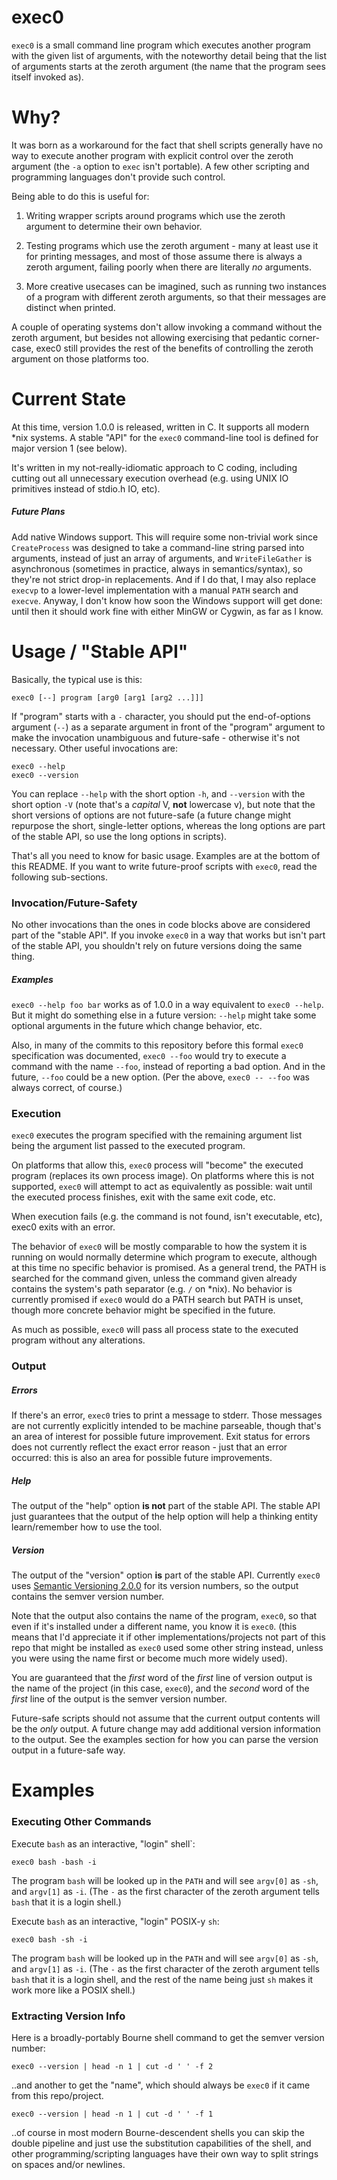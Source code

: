 # exec0

`exec0` is a small command line program which executes another program
with the given list of arguments, with the noteworthy detail being that the
list of arguments starts at the zeroth argument (the name that the program sees
itself invoked as).





# Why?

It was born as a workaround for the fact that shell scripts generally
have no way to execute another program with explicit control over the
zeroth argument (the `-a` option to `exec` isn't portable). A few
other scripting and programming languages don't provide such control.

Being able to do this is useful for:

1. Writing wrapper scripts around programs which use the zeroth argument to
determine their own behavior.

2. Testing programs which use the zeroth argument - many at least use it for
printing messages, and most of those assume there is always a zeroth argument,
failing poorly when there are literally *no* arguments.

3. More creative usecases can be imagined, such as running two instances of a
program with different zeroth arguments, so that their messages are distinct
when printed.

A couple of operating systems don't allow invoking a command without the zeroth
argument, but besides not allowing exercising that pedantic corner-case, exec0
still provides the rest of the benefits of controlling the zeroth argument on
those platforms too.





# Current State

At this time, version 1.0.0 is released, written in C. It supports all modern
*nix systems. A stable "API" for the `exec0` command-line tool is defined for
major version 1 (see below).

It's written in my not-really-idiomatic approach to C coding, including cutting
out all unnecessary execution overhead (e.g. using UNIX IO primitives instead
of stdio.h IO, etc).

##### Future Plans

Add native Windows support. This will require some non-trivial work since
`CreateProcess` was designed to take a command-line string parsed into
arguments, instead of just an array of arguments, and `WriteFileGather` is
asynchronous (sometimes in practice, always in semantics/syntax), so they're
not strict drop-in replacements. And if I do that, I may also replace `execvp`
to a lower-level implementation with a manual `PATH` search and `execve`.
Anyway, I don't know how soon the Windows support will get done: until then it
should work fine with either MinGW or Cygwin, as far as I know.





# Usage / "Stable API"

Basically, the typical use is this:

    exec0 [--] program [arg0 [arg1 [arg2 ...]]]

If "program" starts with a `-` character, you should put the end-of-options
argument (`--`) as a separate argument in front of the "program" argument to
make the invocation unambiguous and future-safe - otherwise it's not necessary.
Other useful invocations are:

    exec0 --help
    exec0 --version

You can replace `--help` with the short option `-h`, and `--version` with the
short option `-V` (note that's a *capital* V, **not** lowercase v), but note
that the short versions of options are not future-safe (a future change might
repurpose the short, single-letter options, whereas the long options are part
of the stable API, so use the long options in scripts).

That's all you need to know for basic usage. Examples are at the bottom of this
README. If you want to write future-proof scripts with `exec0`, read the
following sub-sections.



### Invocation/Future-Safety

No other invocations than the ones in code blocks above are considered part of
the "stable API". If you invoke `exec0` in a way that works but isn't part of
the stable API, you shouldn't rely on future versions doing the same thing.

##### Examples

`exec0 --help foo bar` works as of 1.0.0 in a way equivalent to `exec0 --help`.
But it might do something else in a future version: `--help` might take some
optional arguments in the future which change behavior, etc.

Also, in many of the commits to this repository before this formal `exec0`
specification was documented, `exec0 --foo` would try to execute a command with
the name `--foo`, instead of reporting a bad option. And in the future, `--foo`
could be a new option. (Per the above, `exec0 -- --foo` was always correct, of
course.)



### Execution

`exec0` executes the program specified with the remaining argument list being
the argument list passed to the executed program.

On platforms that allow this, `exec0` process will "become" the executed
program (replaces its own process image). On platforms where this is not
supported, `exec0` will attempt to act as equivalently as possible: wait until
the executed process finishes, exit with the same exit code, etc.

When execution fails (e.g. the command is not found, isn't executable, etc),
exec0 exits with an error.

The behavior of `exec0` will be mostly comparable to how the system it is
running on would normally determine which program to execute, although at this
time no specific behavior is promised. As a general trend, the PATH is searched
for the command given, unless the command given already contains the system's
path separator (e.g. `/` on *nix). No behavior is currently promised if `exec0`
would do a PATH search but PATH is unset, though more concrete behavior might
be specified in the future.

As much as possible, `exec0` will pass all process state to the executed
program without any alterations.



### Output

##### Errors

If there's an error, `exec0` tries to print a message to stderr. Those messages
are not currently explicitly intended to be machine parseable, though that's an
area of interest for possible future improvement. Exit status for errors does
not currently reflect the exact error reason - just that an error occurred:
this is also an area for possible future improvements.

##### Help

The output of the "help" option **is not** part of the stable API. The stable
API just guarantees that the output of the help option will help a thinking
entity learn/remember how to use the tool.

##### Version

The output of the "version" option **is** part of the stable API. Currently
`exec0` uses [Semantic Versioning 2.0.0](http://semver.org/spec/v2.0.0.html)
for its version numbers, so the output contains the semver version number.

Note that the output also contains the name of the program, `exec0`, so that
even if it's installed under a different name, you know it is `exec0`.
(this means that I'd appreciate it if other implementations/projects not
part of this repo that might be installed as `exec0` used some other string
instead, unless you were using the name first or become much more widely used).

You are guaranteed that the *first* word of the *first* line of version output
is the name of the project (in this case, `exec0`), and the *second* word of
the *first* line of the output is the semver version number.

Future-safe scripts should not assume that the current output contents will be
the *only* output. A future change may add additional version information to
the output. See the examples section for how you can parse the version output
in a future-safe way.





# Examples



### Executing Other Commands

Execute `bash` as an interactive, "login" shell`:

    exec0 bash -bash -i

The program `bash` will be looked up in the `PATH` and will see `argv[0]` as
`-sh`, and `argv[1]` as `-i`. (The `-` as the first character of the zeroth
argument tells `bash` that it is a login shell.)

Execute `bash` as an interactive, "login" POSIX-y `sh`:

    exec0 bash -sh -i

The program `bash` will be looked up in the `PATH` and will see `argv[0]` as
`-sh`, and `argv[1]` as `-i`. (The `-` as the first character of the zeroth
argument tells `bash` that it is a login shell, and the rest of the name being
just `sh` makes it work more like a POSIX shell.)



### Extracting Version Info

Here is a broadly-portably Bourne shell command to get the semver version
number:

    exec0 --version | head -n 1 | cut -d ' ' -f 2

..and another to get the "name", which should always be `exec0` if it came from
this repo/project.

    exec0 --version | head -n 1 | cut -d ' ' -f 1

..of course in most modern Bourne-descendent shells you can skip the double
pipeline and just use the substitution capabilities of the shell, and other
programming/scripting languages have their own way to split strings on spaces
and/or newlines.

